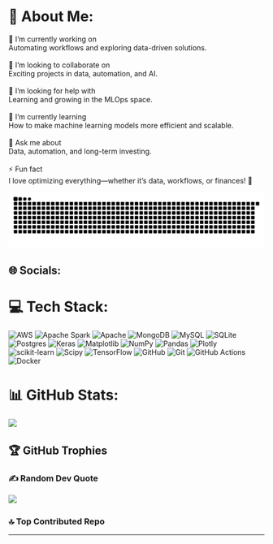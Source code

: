 # 💫 About Me:
🔭 I’m currently working on<br>Automating workflows and exploring data-driven solutions.<br><br>👯 I’m looking to collaborate on<br>Exciting projects in data, automation, and AI.<br><br>🤝 I’m looking for help with<br>Learning and growing in the MLOps space.<br><br>🌱 I’m currently learning <br>How to make machine learning models more efficient and scalable.<br><br>💬 Ask me about<br>Data, automation, and long-term investing.<br><br>⚡ Fun fact<br>I love optimizing everything—whether it’s data, workflows, or finances! 🚀


<picture>
  <source media="(prefers-color-scheme: dark)" srcset="https://raw.githubusercontent.com/PFaced9/PFaced9/output/github-snake-dark.svg" />
  <source media="(prefers-color-scheme: light)" srcset="https://raw.githubusercontent.com/PFaced9/PFaced9/output/github-snake.svg" />
  <img alt="github-snake" src="https://raw.githubusercontent.com/PFaced9/PFaced9/output/github-snake.svg" />
</picture>

## 🌐 Socials:
<!-- [![LinkedIn](https://img.shields.io/badge/LinkedIn-%230077B5.svg?logo=linkedin&logoColor=white)](https://linkedin.com/in/https://www.linkedin.com/in/anubhavgupta9/)  -->

# 💻 Tech Stack:
![AWS](https://img.shields.io/badge/AWS-%23FF9900.svg?style=for-the-badge&logo=amazon-aws&logoColor=white) ![Apache Spark](https://img.shields.io/badge/Apache%20Spark-FDEE21?style=for-the-badge&logo=apachespark&logoColor=black) ![Apache](https://img.shields.io/badge/apache-%23D42029.svg?style=for-the-badge&logo=apache&logoColor=white) ![MongoDB](https://img.shields.io/badge/MongoDB-%234ea94b.svg?style=for-the-badge&logo=mongodb&logoColor=white) ![MySQL](https://img.shields.io/badge/mysql-4479A1.svg?style=for-the-badge&logo=mysql&logoColor=white) ![SQLite](https://img.shields.io/badge/sqlite-%2307405e.svg?style=for-the-badge&logo=sqlite&logoColor=white) ![Postgres](https://img.shields.io/badge/postgres-%23316192.svg?style=for-the-badge&logo=postgresql&logoColor=white) ![Keras](https://img.shields.io/badge/Keras-%23D00000.svg?style=for-the-badge&logo=Keras&logoColor=white) ![Matplotlib](https://img.shields.io/badge/Matplotlib-%23ffffff.svg?style=for-the-badge&logo=Matplotlib&logoColor=black) ![NumPy](https://img.shields.io/badge/numpy-%23013243.svg?style=for-the-badge&logo=numpy&logoColor=white) ![Pandas](https://img.shields.io/badge/pandas-%23150458.svg?style=for-the-badge&logo=pandas&logoColor=white) ![Plotly](https://img.shields.io/badge/Plotly-%233F4F75.svg?style=for-the-badge&logo=plotly&logoColor=white) ![scikit-learn](https://img.shields.io/badge/scikit--learn-%23F7931E.svg?style=for-the-badge&logo=scikit-learn&logoColor=white) ![Scipy](https://img.shields.io/badge/SciPy-%230C55A5.svg?style=for-the-badge&logo=scipy&logoColor=%white) ![TensorFlow](https://img.shields.io/badge/TensorFlow-%23FF6F00.svg?style=for-the-badge&logo=TensorFlow&logoColor=white) ![GitHub](https://img.shields.io/badge/github-%23121011.svg?style=for-the-badge&logo=github&logoColor=white) ![Git](https://img.shields.io/badge/git-%23F05033.svg?style=for-the-badge&logo=git&logoColor=white) ![GitHub Actions](https://img.shields.io/badge/github%20actions-%232671E5.svg?style=for-the-badge&logo=githubactions&logoColor=white) ![Docker](https://img.shields.io/badge/docker-%230db7ed.svg?style=for-the-badge&logo=docker&logoColor=white)
# 📊 GitHub Stats:
<!-- ![](https://github-readme-stats.vercel.app/api?username=PFaced9&theme=date_night&hide_border=true&include_all_commits=true&count_private=true)<br/> -->
![](https://github-readme-streak-stats.herokuapp.com/?user=PFaced9&theme=date_night&hide_border=true)<br/>
<!-- ![](https://github-readme-stats.vercel.app/api/top-langs/?username=PFaced9&theme=date_night&hide_border=true&include_all_commits=true&count_private=true&layout=compact) -->

## 🏆 GitHub Trophies
<!-- ![](https://github-profile-trophy.vercel.app/?username=PFaced9&theme=darcula&no-frame=true&no-bg=true&margin-w=4) -->

### ✍️ Random Dev Quote
![](https://quotes-github-readme.vercel.app/api?type=horizontal&theme=radical)

### 🔝 Top Contributed Repo
<!-- ![](https://github-contributor-stats.vercel.app/api?username=PFaced9&limit=5&theme=shadow_red&combine_all_yearly_contributions=true) -->

---
<!-- [![](https://visitcount.itsvg.in/api?id=PFaced9&icon=5&color=4)](https://visitcount.itsvg.in) -->

<!-- Proudly created with GPRM ( https://gprm.itsvg.in ) -->
